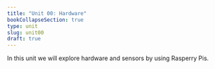 ```yaml
---
title: "Unit 00: Hardware"
bookCollapseSection: true
type: unit
slug: unit00
draft: true
---
```


In this unit we will explore hardware and sensors by using Rasperry Pis. 



<!-- ## Labs

- Setting up Raspberry Pis, networking basics. SSH into Pi. Pinging IP addresses.
- HTTP requests and responses to send and recieve environmental information from a
central server. Students will learn about the basics of the HTTP  protocol (status
codes and methods), and data serialization via JSON.
- TCP/IP simulation. We will enact a real-world TCP/IP Simulation, discuss network
security, hacking, and surveillance, and then groups will write a distributed
message-passing client based on the same algorithm.
- Cyclic graph detection. After the cyclic graph problem set, students will
  discuss their algorithms, and then decide on one to implement. They will
  implement a function which takes a graph input (dot format) and the function
  will either identify a cycle or determine that there is no cycle. 

## Homework

- Practice with dictionaries (extracting data from JSON when provided a schema)
- Practice with HTTP responses and requests.

## Problem set

- Intro to logic/proofs
  - Students will learn the basics of logic beginning with sets. This will include
  set operations (intersection, union, difference), set building (filters and 
  transformations), set relations (equality, subsets, supersets), and set cardinality.
  - Students will then use the basics of set theory to explore mathematical proof
  including direct proofs with cases, lemmas, and vacuous truths and indirect proofs
  by contradiction and contrapositive. Proofs will explore parity, set relations, and
  visual/geometric proofs.
  - Resources
    - [Mathematical Foundations of Computing Course Reader](web.stanford.edu/class/cs103/handouts/Mathematical%20Foundations%20of%20Computing.pdf)
    - [Mathematical Foundations of Computing Sets and Proofs Problem Set](http://web.stanford.edu/class/cs103//assnFiles/pset1/Problem%20Set%201.pdf)
- Building off of our TCP/IP simulation, imagine much larger networks of people. 
  - We can represent networks as trees. Draw a couple. 
  - Math with trees. If you have a network with depth D and each node can have N
    children, how many nodes are supported?
  - Provide a simulation of a traversable tree and have students practice 
    breadth-first search and depth-first search. Then write out the algorithm
    precisely. 
  - Provide an example of a proof by negation that breadth-first search will
    find any node in the network. Then ask students to write a similar proof for
    depth-first search. 
- Cyclic and acyclic graphs. If we are going to write microservices, they might
  depend on other microservices. 
  - Draw out a dependency tree for a given scenario. 
  - If there is a cycle in the dependency tree, we have a problem. Write out an
    algorithm for checking to make sure there is no cycle.

## Project

Microservices. Each student will write an app which responds to network requests.
Some examples might be a Chatbot trying to pass the Turing test, a text-based game,
or some useful app. Students will deploy their microservices to their Raspberry Pis
which will be networked via a VPN, so that even if we are remote teaching, services
can be consumed from each student's house.

A simple web front-end, and CLI will be provided for consuming microservices. We could
also consider providing interfaces for email, SMS, or Twitter. It would be powerful to
expose the same API for connecting a chatbot microservice to any of these, to emphasize
the value of interchangable parts. One limitation is that students will not yet have
experience with databases. Students can maintain state with global objects in memory, and
will be provided with routines to persist state using pickle or csv (which they will have learned in Unit 2).

Libraries will be provided for:
- Sentiment analysis
- NLP (eg getting the main noun phrase)
- External APIs such as weather, news, etc.
- Additionally, students will be encouraged to write, publish, and compose simpler microservices.  
 -->
